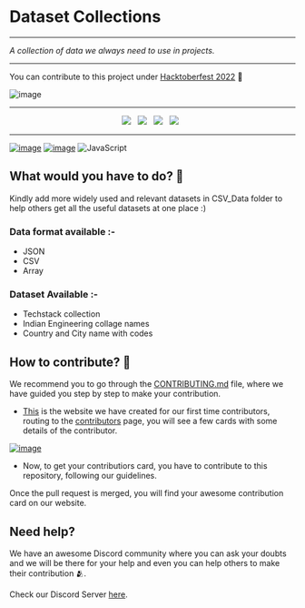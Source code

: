 <h1> Dataset Collections </h1>
<hr>
<p><i> A collection of data we always need to use in projects. </i>   
</p>  

---

You can contribute to this project under [Hacktoberfest 2022](https://hacktoberfest.com/) 💫

![image](https://user-images.githubusercontent.com/70385488/192114009-0830321a-d227-4a4d-8411-6c03b54d7ce6.png)  

----

<p align="center">
  <a href="https://github.com/Clueless-Community/Datasets/issues"><img src="https://img.shields.io/github/issues/Clueless-Community/Datasets.svg?style=for-the-badge&logo=appveyor" /></a>&nbsp;&nbsp;
  <a href="https://github.com/Clueless-Community/Datasets/fork"><img src="https://img.shields.io/github/forks/Clueless-Community/collegeAPI.svg?style=for-the-badge&logo=appveyor" /></a>&nbsp;&nbsp;
  <a href="#"><img src="https://img.shields.io/github/stars/Clueless-Community/Datasets.svg?style=for-the-badge&logo=appveyor" /></a>&nbsp;&nbsp;
  <a href="https://github.com/Clueless-Community/collegeAPI/blob/master/LICENSE"><img src="https://img.shields.io/github/license/Clueless-Community/Datasets.svg?style=for-the-badge&logo=appveyor" /></a>&nbsp;&nbsp;
</p>

---


[![image](https://img.shields.io/badge/git-%23F05033.svg?style=for-the-badge&logo=git&logoColor=white)](https://github.com/)
[![image](https://img.shields.io/badge/github-%23121011.svg?style=for-the-badge&logo=github&logoColor=white)](https://github.com/)
![JavaScript](https://img.shields.io/badge/javascript-%23323330.svg?style=for-the-badge&logo=javascript&logoColor=%23F7DF1E)

## What would you have to do? 🤔  
Kindly add more widely used and relevant datasets in CSV_Data folder to help others get all the useful datasets at one place :) 


### Data format available :-
- JSON
- CSV
- Array

### Dataset Available :-
- Techstack collection
- Indian Engineering collage names
- Country and City name with codes

## How to contribute? 🧐

We recommend you to go through the [CONTRIBUTING.md](https://github.com/Clueless-Community/first-contribution/blob/main/CONTRIBUTING.md) file, where we have guided you step by step to make your contribution.

+ [This]() is the website we have created for our first time contributors, routing to the [contributors](https://clueless.vercel.app/allcontributors) page, you will see a few cards with some details of the contributor.


[![image](https://www.linkpicture.com/q/contributionCard.png)](https://www.linkpicture.com/view.php?img=LPic6337cb9eb9c08930623349)


+ Now, to get your contributiors card, you have to contribute to this repository, following our guidelines.

 Once the pull request is merged, you will find your awesome contribution card on our website.

## Need help? 
We have an awesome Discord community where you can ask your doubts and we will be there for your help and even you can help others to make their contribution 🫂.

Check our Discord Server [here](https://discord.gg/r5uKBGxT9T).
